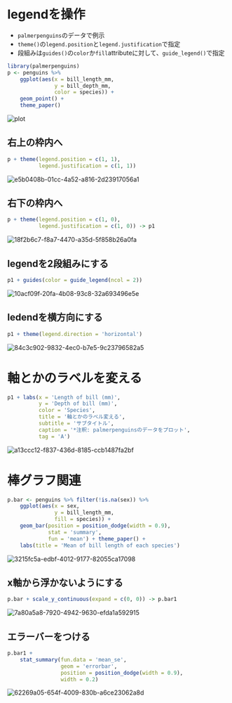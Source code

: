 # legendを操作
- `palmerpenguins`のデータで例示
- `theme()`の`legend.position`と`legend.justification`で指定
- 段組みは`guides()`の`color`か`fill`attributeに対して、`guide_legend()`で指定
```R
library(palmerpenguins)
p <- penguins %>% 
    ggplot(aes(x = bill_length_mm, 
               y = bill_depth_mm, 
               color = species)) +
    geom_point() + 
    theme_paper()
```
![plot](https://user-images.githubusercontent.com/7193590/192661187-c1fe1a8d-122f-49b6-a9ea-a2e109e11259.jpeg)

## 右上の枠内へ
```R
p + theme(legend.position = c(1, 1),
          legend.justification = c(1, 1))
```
![e5b0408b-01cc-4a52-a816-2d23917056a1](https://user-images.githubusercontent.com/7193590/194457086-25b9d7d3-ca0f-4a95-8701-e56735302401.png)



## 右下の枠内へ
```R
p + theme(legend.position = c(1, 0),
          legend.justification = c(1, 0)) -> p1
```
![18f2b6c7-f8a7-4470-a35d-5f858b26a0fa](https://user-images.githubusercontent.com/7193590/194457132-efb5e392-4a03-482d-9508-962fdb824ffa.png)

## legendを2段組みにする
```R
p1 + guides(color = guide_legend(ncol = 2))
```
![10acf09f-20fa-4b08-93c8-32a693496e5e](https://user-images.githubusercontent.com/7193590/194458979-5c9583f1-316e-4ad2-bbfb-b52725a5e81c.png)

## ledendを横方向にする
```R
p1 + theme(legend.direction = 'horizontal')
```
![84c3c902-9832-4ec0-b7e5-9c23796582a5](https://user-images.githubusercontent.com/7193590/194458998-44a51974-84ec-4b36-bdac-d94e2c83eb3e.png)

# 軸とかのラベルを変える
```R
p1 + labs(x = 'Length of bill (mm)',
          y = 'Depth of bill (mm)',
          color = 'Species',
          title = '軸とかのラベル変える',
          subtitle = 'サブタイトル',
          caption = '*注釈: palmerpenguinsのデータをプロット', 
          tag = 'A')
```
![a13ccc12-f837-436d-8185-ccb1487fa2bf](https://user-images.githubusercontent.com/7193590/194457846-f0454620-ea60-40b5-aab8-5807fd23e45f.png)


# 棒グラフ関連
```R
p.bar <- penguins %>% filter(!is.na(sex)) %>% 
    ggplot(aes(x = sex, 
               y = bill_length_mm,
               fill = species)) +
    geom_bar(position = position_dodge(width = 0.9),
             stat = 'summary',
             fun = 'mean') + theme_paper() + 
    labs(title = 'Mean of bill length of each species')
```
![3215fc5a-edbf-4012-9177-82055ca17098](https://user-images.githubusercontent.com/7193590/194460854-5c31c75e-1563-4085-b5e7-453901d8bf8a.png)

## x軸から浮かないようにする
```R
p.bar + scale_y_continuous(expand = c(0, 0)) -> p.bar1
```
![7a80a5a8-7920-4942-9630-efda1a592915](https://user-images.githubusercontent.com/7193590/194460855-d71ceca2-ac85-4b3a-9740-665cce5a138d.png)

## エラーバーをつける
```R
p.bar1 +
    stat_summary(fun.data = 'mean_se', 
                 geom = 'errorbar', 
                 position = position_dodge(width = 0.9), 
                 width = 0.2)
```
![62269a05-654f-4009-830b-a6ce23062a8d](https://user-images.githubusercontent.com/7193590/194460857-b0ce92dd-e736-45cc-9199-775a8721b4b9.png)

